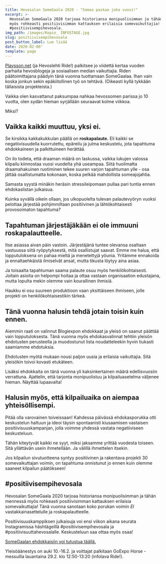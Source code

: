 ```yaml
---
title: Hevosalan SomeGaala 2020 - "Samaa paskaa joka vuosi!"
excerpt: >-
  Hevosalan SomeGaala 2020 tarjoaa historiansa monipuolisimman ja tähän mennessä
  myös rohkeasti positiivisimman kattauksen erilaisia somevaikuttajia!
  #positiivisempihevosala.
img_path: /images/Kopio_ INFOSTAGE.jpg
slug: positiivisempihevosala
post_button_label: Lue lisää
date: 2020-02-06"
template: page
---
```


[Playsson.net](https://www.playsson.net/) (ja Hevoslehti Ride!) palkitsee jo viidettä kertaa vuoden parhaita hevosblogeja ja sosiaalisen median vaikuttajia. Riden päätoimittajana päädyin tänä vuonna tuottamaan SomeGaalaa. Ihan vain koska jonkun sekin epäkiitollinen työ on tehtävä. (Oikeasti kyllä tykkään tällaisista projekteista.)

Vaikka olen kasvattanut paksumpaa nahkaa hevossomen parissa jo 10 vuotta, olen sydän hieman syrjällään seuraavat kolme viikkoa.

Miksi?

## Vaikka kaikki muuttuu, yksi ei.

Se kirsikka kakkakukkulan päällä on **roskapalaute.** Eli kaikki se negatiivisuudella kuorrutettu, epäreilu ja julma keskustelu, jota tapahtuma ehdokkaineen ja palkittuineen herättää.

On ilo todeta, että draaman määrä on laskussa, vaikka lukujen valossa kilpailu kiinnostaa vuosi vuodelta yhä useampaa. Siitä huolimatta draamahakuinen ruotiminen tekee suuren varjon tapahtuman ylle - osa jättää osallistumatta kokonaan, koska pelkää mahdollista someajojahtia.

Samasta syystä minäkin heräsin stressileipomaan pullaa pari tuntia ennen ehdokaslistan julkaisua.

Kuinka syvällä oikein ollaan, jos ulkopuolelta tulevan palautevyöryn vuoksi pelottaa järjestää pohjimmiltaan positiivinen ja lähtökohtaisesti provosoimaton tapahtuma?

## Tapahtuman järjestäjäkään ei ole immuuni roskapalautteelle.

Itse asiassa aivan päin vastoin. Järjestäjänä tuntee olevansa osaltaan vastuussa siitä ryöpytyksestä, mitä osallistujat saavat. Emme me halua, että lopputuloksena on pahaa mieltä ja menetettyjä yöunia. Yritämme ennakoida ja ennaltaehkäistä ilmiselvät ansat, mutta tikusta löytyy aina asiaa.

Ja toisaalta tapahtuman saama palaute osuu myös henkilökohtaisesti. Joitain asioita on helpompi hoitaa ja ottaa vastaan organisaation edustajana, mutta lopulta mekin olemme vain kourallinen ihmisiä.

Haukku ei osu suureen produktioon vaan yksittäiseen ihmiseen, jolle projekti on henkilökohtaisestikin tärkeä.

## Tänä vuonna halusin tehdä jotain toisin kuin ennen.

Aiemmin raati on valinnut Blogiexpon ehdokkaat ja yleisö on saanut päättää vain lopputuloksesta. Tänä vuonna myös ehdokasvalinnat tehtiin yleisön ehdotusten perusteella ja muodostunut lista noudatteleekin hyvin tiukasti saamiamme ehdotuksia.

Ehdotusten myötä mukaan nousi paljon uusia ja erilaisia vaikuttajia. Sitä yleisökin toivoi kovasti etukäteen.

Lisäksi ehdokkaita on tänä vuonna yli kaksinkertainen määrä edellisvuosiin verrattuna. Ajattelin, että tarjonta monipuolistuu ja kilpailuasetelma väljenee hieman. Näyttää lupaavalta!

## Halusin myös, että kilpailuaika on aiempaa yhteisöllisempi.

Pitää olla varovainen toiveissaan! Kahdessa päivässä ehdokasporukka otti keskustelun haltuun ja ideoi täysin spontaanisti kiusaamisen vastaisen positiivisuuskampanjan, jolla voimme yhdessä vastata negatiiviseen keskusteluun.

Tähän kiteytyvät kaikki ne syyt, miksi jaksamme yrittää vuodesta toiseen. Sitä yllättävän usein ihmetellään. Ja välillä ihmettelen itsekin.

Jos kilpailun sivutuotteena syntyy positiivinen ja rakentava projekti 30 somevaikuttajan voimin, on tapahtuma onnistunut jo ennen kuin olemme saaneet kilpailun päätökseen!

## \#positiivisempihevosala

Hevosalan SomeGaala 2020 tarjoaa historiansa monipuolisimman ja tähän mennessä myös rohkeasti positiivisimman kattauksen erilaisia somevaikuttajia! Tänä vuonna sanotaan koko porukan voimin _EI_ vastakkainasettelulle ja roskapalautteelle.

Positiivisuuskamppiksen julkaisuja voi ensi viikon aikana seurata Instagramissa häshtägeillä #positiivisempihevosala ja #positiivisuuttahevosalalle. Keskusteluun saa ottaa myös osaa!

[SomeGaalan ehdokkaisiin voi tutustua täällä.](https://www.playsson.net/somegaala-2020-ehdokkaat/)

Yleisöäänestys on auki 10.-16.2. ja voittajat palkitaan GoExpo Horse -messuilla lauantaina 29.2. klo 12:50-13:20 (infolava Ride!).
